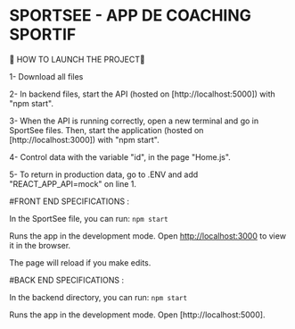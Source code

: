 # SPORTSEE - APP DE COACHING SPORTIF


🚀 HOW TO LAUNCH THE PROJECT🚀 

1- Download all files 

2- In backend files, start the API (hosted on [http://localhost:5000]) with "npm start". 

3- When the API is running correctly, open a new terminal and go in SportSee files. Then, start the application (hosted on [http://localhost:3000]) with "npm start".

4- Control data with the variable "id", in the page "Home.js".

5- To return in production data, go to .ENV and add "REACT_APP_API=mock" on line 1.



#FRONT END SPECIFICATIONS : 

In the SportSee file, you can run:
 `npm start`

Runs the app in the development mode.
Open [http://localhost:3000](http://localhost:3000) to view it in the browser.

The page will reload if you make edits.



#BACK END SPECIFICATIONS : 

In the backend directory, you can run:
 `npm start`
 
Runs the app in the development mode.
Open [http://localhost:5000].






